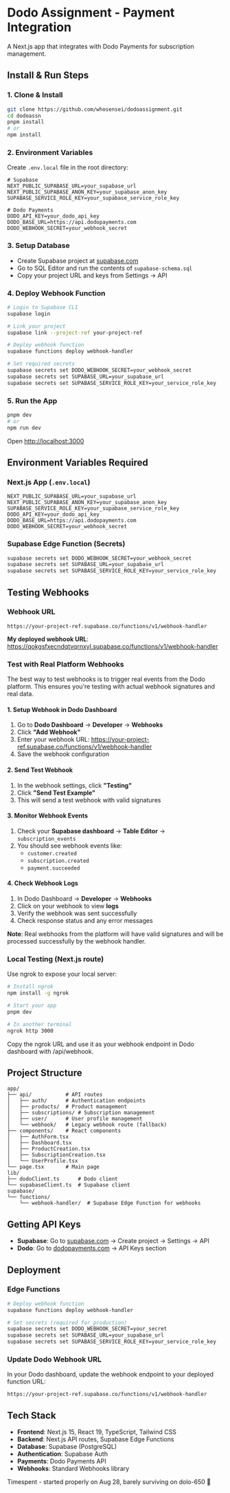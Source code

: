# Dodo Assignment - Payment Integration

A Next.js app that integrates with Dodo Payments for subscription management.

## Install & Run Steps

### 1. Clone & Install
```bash
git clone https://github.com/whosensei/dodoassignment.git
cd dodoassn
pnpm install
# or
npm install
```

### 2. Environment Variables
Create `.env.local` file in the root directory:

```env
# Supabase
NEXT_PUBLIC_SUPABASE_URL=your_supabase_url
NEXT_PUBLIC_SUPABASE_ANON_KEY=your_supabase_anon_key
SUPABASE_SERVICE_ROLE_KEY=your_supabase_service_role_key

# Dodo Payments
DODO_API_KEY=your_dodo_api_key
DODO_BASE_URL=https://api.dodopayments.com
DODO_WEBHOOK_SECRET=your_webhook_secret
```

### 3. Setup Database
- Create Supabase project at [supabase.com](https://supabase.com)
- Go to SQL Editor and run the contents of `supabase-schema.sql`
- Copy your project URL and keys from Settings → API

### 4. Deploy Webhook Function
```bash
# Login to Supabase CLI
supabase login

# Link your project
supabase link --project-ref your-project-ref

# Deploy webhook function
supabase functions deploy webhook-handler

# Set required secrets
supabase secrets set DODO_WEBHOOK_SECRET=your_webhook_secret
supabase secrets set SUPABASE_URL=your_supabase_url
supabase secrets set SUPABASE_SERVICE_ROLE_KEY=your_service_role_key
```

### 5. Run the App
```bash
pnpm dev
# or
npm run dev
```

Open [http://localhost:3000](http://localhost:3000)

## Environment Variables Required

### Next.js App (`.env.local`)
```
NEXT_PUBLIC_SUPABASE_URL=your_supabase_url
NEXT_PUBLIC_SUPABASE_ANON_KEY=your_supabase_anon_key
SUPABASE_SERVICE_ROLE_KEY=your_supabase_service_role_key
DODO_API_KEY=your_dodo_api_key
DODO_BASE_URL=https://api.dodopayments.com
DODO_WEBHOOK_SECRET=your_webhook_secret
```

### Supabase Edge Function (Secrets)
```bash
supabase secrets set DODO_WEBHOOK_SECRET=your_webhook_secret
supabase secrets set SUPABASE_URL=your_supabase_url
supabase secrets set SUPABASE_SERVICE_ROLE_KEY=your_service_role_key
```

## Testing Webhooks

### Webhook URL
```
https://your-project-ref.supabase.co/functions/v1/webhook-handler
```

**My deployed webhook URL**: https://qokgsfxecndqtvqrnxyl.supabase.co/functions/v1/webhook-handler

### Test with Real Platform Webhooks

The best way to test webhooks is to trigger real events from the Dodo platform. This ensures you're testing with actual webhook signatures and real data.

#### 1. Setup Webhook in Dodo Dashboard
1. Go to **Dodo Dashboard** → **Developer** → **Webhooks**
2. Click **"Add Webhook"**
3. Enter your webhook URL: https://your-project-ref.supabase.co/functions/v1/webhook-handler
4. Save the webhook configuration

#### 2. Send Test Webhook
1. In the webhook settings, click **"Testing"**
2. Click **"Send Test Example"**
3. This will send a test webhook with valid signatures

#### 3. Monitor Webhook Events
1. Check your **Supabase dashboard** → **Table Editor** → `subscription_events`
2. You should see webhook events like:
   - `customer.created`
   - `subscription.created` 
   - `payment.succeeded`

#### 4. Check Webhook Logs
1. In Dodo Dashboard → **Developer** → **Webhooks**
2. Click on your webhook to view **logs**
3. Verify the webhook was sent successfully
4. Check response status and any error messages

**Note**: Real webhooks from the platform will have valid signatures and will be processed successfully by the webhook handler.

### Local Testing (Next.js route)
Use ngrok to expose your local server:

```bash
# Install ngrok
npm install -g ngrok

# Start your app
pnpm dev

# In another terminal
ngrok http 3000
```

Copy the ngrok URL and use it as your webhook endpoint in Dodo dashboard with /api/webhook.

## Project Structure

```
app/
├── api/           # API routes
│   ├── auth/      # Authentication endpoints
│   ├── products/  # Product management
│   ├── subscriptions/ # Subscription management
│   ├── user/      # User profile management
│   └── webhook/   # Legacy webhook route (fallback)
├── components/    # React components
│   ├── AuthForm.tsx
│   ├── Dashboard.tsx
│   ├── ProductCreation.tsx
│   ├── SubscriptionCreation.tsx
│   └── UserProfile.tsx
└── page.tsx       # Main page
lib/
├── dodoClient.ts      # Dodo client
└── supabaseClient.ts  # Supabase client
supabase/
└── functions/
    └── webhook-handler/  # Supabase Edge Function for webhooks
```

## Getting API Keys

- **Supabase**: Go to [supabase.com](https://supabase.com) → Create project → Settings → API
- **Dodo**: Go to [dodopayments.com](https://dodopayments.com) → API Keys section

## Deployment

### Edge Functions
```bash
# Deploy webhook function
supabase functions deploy webhook-handler

# Set secrets (required for production)
supabase secrets set DODO_WEBHOOK_SECRET=your_secret
supabase secrets set SUPABASE_URL=your_supabase_url
supabase secrets set SUPABASE_SERVICE_ROLE_KEY=your_service_role_key
```

### Update Dodo Webhook URL
In your Dodo dashboard, update the webhook endpoint to your deployed function URL:
```
https://your-project-ref.supabase.co/functions/v1/webhook-handler
```

## Tech Stack

- **Frontend**: Next.js 15, React 19, TypeScript, Tailwind CSS
- **Backend**: Next.js API routes, Supabase Edge Functions
- **Database**: Supabase (PostgreSQL)
- **Authentication**: Supabase Auth
- **Payments**: Dodo Payments API
- **Webhooks**: Standard Webhooks library

Timespent - started properly on Aug 28, barely surviving on dolo-650 🤒